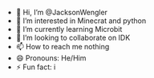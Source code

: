 - 👋 Hi, I’m @JacksonWengler
- 👀 I’m interested in Minecrat and python
- 🌱 I’m currently learning Microbit
- 💞️ I’m looking to collaborate on IDK
- 📫 How to reach me nothing
- 😄 Pronouns: He/Him
- ⚡ Fun fact: i 

<!---
JacksonWengler/JacksonWengler is a ✨ special ✨ repository because its `README.md` (this file) appears on your GitHub profile.
You can click the Preview link to take a look at your changes.
--->
